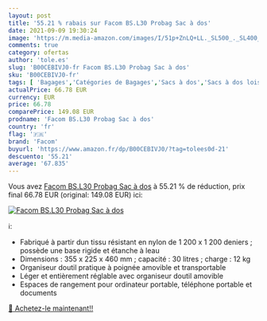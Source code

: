```yaml
---
layout: post
title: '55.21 % rabais sur Facom BS.L30 Probag Sac à dos'
date: 2021-09-09 19:30:24
image: 'https://m.media-amazon.com/images/I/51p+ZnLQ+LL._SL500_._SL400_.jpg'
comments: true
category: ofertas
author: 'tole.es'
slug: 'B00CEBIVJ0-fr Facom BS.L30 Probag Sac à dos'
sku: 'B00CEBIVJ0-fr'
tags: [ 'Bagages','Catégories de Bagages','Sacs à dos','Sacs à dos loisir','facom', ]
actualPrice: 66.78 EUR
currency: EUR
price: 66.78
comparePrice: 149.08 EUR
prodname: 'Facom BS.L30 Probag Sac à dos'
country: 'fr'
flag: '🇫🇷'
brand: 'Facom'
buyurl: 'https://www.amazon.fr/dp/B00CEBIVJ0/?tag=tolees0d-21'
descuento: '55.21'
average: '67.835'
---
```


Vous avez [Facom BS.L30 Probag Sac à dos](https://www.amazon.fr/dp/B00CEBIVJ0/?tag=tolees0d-21)  à  55.21 % de réduction, prix final  66.78 EUR (original: 149.08 EUR) ici:

[![Facom BS.L30 Probag Sac à dos](https://m.media-amazon.com/images/I/51p+ZnLQ+LL._SL500_._SL400_.jpg)](https://www.amazon.fr/dp/B00CEBIVJ0/?tag=tolees0d-21)

ℹ️:

- Fabriqué à partir dun tissu résistant en nylon de 1 200 x 1 200 deniers ; possède une base rigide et étanche à leau
- Dimensions : 355 x 225 x 460 mm ; capacité : 30 litres ; charge : 12 kg
- Organiseur doutil pratique à poignée amovible et transportable
- Léger et entièrement réglable avec organiseur doutil amovible
- Espaces de rangement pour ordinateur portable, téléphone portable et documents

[🛒 Achetez-le maintenant!!](https://www.amazon.fr/dp/B00CEBIVJ0/?tag=tolees0d-21)
